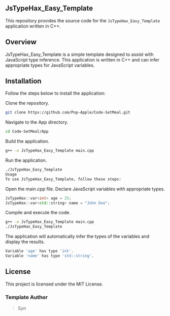 ## JsTypeHax_Easy_Template

This repository provides the source code for the `JsTypeHax_Easy_Template` application written in C++.

## Overview

JsTypeHax_Easy_Template is a simple template designed to assist with JavaScript type inference. This application is written in C++ and can infer appropriate types for JavaScript variables.

## Installation

Follow the steps below to install the application:

Clone the repository.
```bash
git clone https://github.com/Pop-Apple/Code-SetMeal.git
```

Navigate to the App directory.
```bash
cd Code-SetMeal/App
```

Build the application.
```bash
g++ -o JsTypeHax_Easy_Template main.cpp
```

Run the application.
```bash
./JsTypeHax_Easy_Template
Usage
To use JsTypeHax_Easy_Template, follow these steps:
```

Open the main.cpp file.
Declare JavaScript variables with appropriate types.
```cpp
JsTypeHax::var<int> age = 25;
JsTypeHax::var<std::string> name = "John Doe";
```

Compile and execute the code.
```bash
g++ -o JsTypeHax_Easy_Template main.cpp
./JsTypeHax_Easy_Template
```

The application will automatically infer the types of the variables and display the results.
```bash
Variable 'age' has type 'int'.
Variable 'name' has type 'std::string'.
```

## License
This project is licensed under the MIT License.

### Template Author

> Syn
